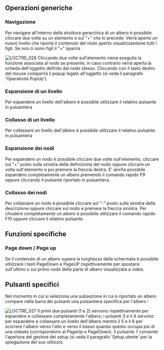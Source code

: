 
## Operazioni generiche

### Navigazione

Per navigare all'interno della struttura gerarchica di un albero è possibile cliccare due volte su un elemento o sul "+" che lo precede. Verrà aperto un nuovo livello che riporta il contenuto del nodo aperto visualizzandone tutti i figli. Se non ci sono figli il "+" sparirà.

![LOCTRE_026](http://doc.smeup.com/immagini/MBDOC_OPE-LOCTRE_03/LOCTRE_026.png)
Cliccando due volte sull'elemento viene eseguita la funzione associata al nodo se presente, in caso contrario verrà aperta la scheda dell'oggetto definito dal nodo stesso.
Cliccando con il tasto destro del mouse comparirà il popup legato all'oggetto (si veda il paragrafo 'Operatività PopUp').

### Espansione di un livello

Per espandere un livello dell'albero è possibile utilizzare il relativo pulsante in pulsantiera

### Collasso di un livello

Per collassare un livello dell'albero è possibile utilizzare il relativo pulsante in pulsantiera

### Espansione dei nodi

Per espandere un nodo è possibile cliccare due volte sull'elemento, cliccare sul "+" posto sulla sinistra della definizione del nodo oppure cliccare un volta sull'elemento e poi premere la freccia destra.
E' anche possibile espandere completamente un albero premendo il comando rapido F9 oppure cliccando il pulsante riportato in pulsantiera.

### Collasso dei nodi

Per collassare un nodo è possibile cliccare sul "-" posto sulla sinistra della descrizione oppure cliccare sul nodo e premere la freccia sinistra.
Per chiudere completamente un albero è possibile utilizzare il comando rapido F10 oppure cliccare il relativo pulsante.

## Funzioni specifiche

### Page down / Page up

Se il contenuto di un albero supera la lunghezza della schermata è possibile utilizzare i tasti PageDown e PageUP rispettivamente per spostarsi sull'ultimo o sul primo nodo della parte di albero visualizzata a video.

## Pulsanti specifici

Nel momento in cui si seleziona una subsezione in cui è riportato un albero compare nella barra dei pulsanti una pulsantiera specifica per l'albero : 

![LOCTRE_027](http://doc.smeup.com/immagini/MBDOC_OPE-LOCTRE_03/LOCTRE_027.png)
Il primi due pulsanti (1 e 2) servono rispettivamente per espandere e collassare completamente l'albero; i pulsanti 3 e il 4 servono per espandere e collassare un livello dell'albero mentre il 5 e il 6 per scorrere l'albero verso l'alto e verso il basso quando questo occupa più di una videata (corrispondono al PageUp e PageDown). Il pulsante 7 consente l'apertura del gestore dei setup (si veda il paragrafo 'Setup utente' per la spiegazione del suo utilizzo).
